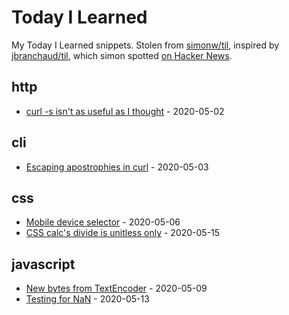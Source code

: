 # Today I Learned

My Today I Learned snippets. Stolen from [simonw/til](https://github.com/simonw/til/), inspired by [jbranchaud/til](https://github.com/jbranchaud/til), which simon spotted [on Hacker News](https://news.ycombinator.com/item?id=22908044).

<!-- index starts -->
## http

* [curl -s isn't as useful as I thought](https://github.com/remy/til/blob/master/http/curl-s-isnt-as-useful-as-i-thought.md) - 2020-05-02

## cli

* [Escaping apostrophies in curl](https://github.com/remy/til/blob/master/cli/escaping-apostrophies-in-curl.md) - 2020-05-03

## css

* [Mobile device selector](https://github.com/remy/til/blob/master/css/mobile-device-selector.md) - 2020-05-06
* [CSS calc's divide is unitless only](https://github.com/remy/til/blob/master/css/css-calc-divide.md) - 2020-05-15

## javascript

* [New bytes from TextEncoder](https://github.com/remy/til/blob/master/javascript/new-bytes-from-textencoder.md) - 2020-05-09
* [Testing for NaN](https://github.com/remy/til/blob/master/javascript/testing-for-nan.md) - 2020-05-13
<!-- index ends -->
